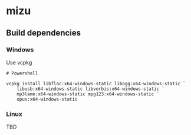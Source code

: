 # mizu

## Build dependencies

### Windows

Use vcpkg
```pwsh
# Powershell

vcpkg install libflac:x64-windows-static libogg:x64-windows-static `
    libusb:x64-windows-static libvorbis:x64-windows-static `
    mp3lame:x64-windows-static mpg123:x64-windows-static `
    opus:x64-windows-static
```

### Linux

TBD

